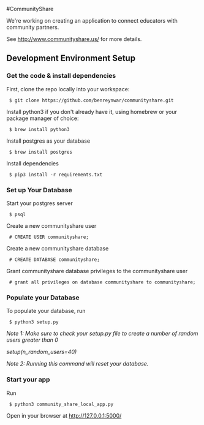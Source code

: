 #CommunityShare

We're working on creating an application to connect educators with community partners.

See http://www.communityshare.us/ for more details.


##  Development Environment Setup

### Get the code & install dependencies

First, clone the repo locally into your workspace:

```
 $ git clone https://github.com/benreynwar/communityshare.git
```

Install python3 if you don't already have it, using homebrew or your package manager of choice:

```
 $ brew install python3
```

Install postgres as your database

```
 $ brew install postgres
```

Install dependencies

```
 $ pip3 install -r requirements.txt
```

### Set up Your Database

Start your postgres server

```
 $ psql
```

Create a new communityshare user

```
 # CREATE USER communityshare;
```

Create a new communityshare database

```
 # CREATE DATABASE communityshare;
```

Grant communityshare database privileges to the communityshare user

```
 # grant all privileges on database communityshare to communityshare;
```

### Populate your Database

To populate your database, run

```
 $ python3 setup.py
```
  
*Note 1: Make sure to check your setup.py file to create a number of random users greater than 0*

*setup(n_random_users=40)*

*Note 2: Running this command will reset your database.*
 
 
### Start your app

Run

```
 $ python3 community_share_local_app.py 
```
 
Open in your browser at http://127.0.0.1:5000/
